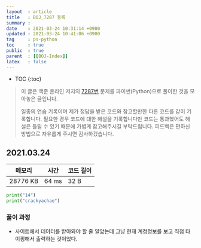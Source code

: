 ```yaml
---
layout  : article
title   : BOJ_7287 등록
summary : 
date    : 2021-03-24 10:31:14 +0900
updated : 2021-03-24 10:41:06 +0900
tag     : ps-python
toc     : true
public  : true
parent  : [[BOJ-Index]]
latex   : false
---
```

* TOC
{:toc}

>이 글은 백준 온라인 저지의 [7287번](https://www.acmicpc.net/problem/7287) 문제를 파이썬(Python)으로 풀이한 것을 모아놓은 글입니다.
>
> 일종의 연습 기록이며 제가 정답을 받은 코드와 참고할만한 다른 코드를 같이 기록합니다. 필요한 경우 코드에 대한 해설을 기록합니다만 코드는 통과했어도 해설은 틀릴 수 있기 때문에 가볍게 참고해주시길 부탁드립니다. 피드백은 편하신 방법으로 자유롭게 주시면 감사하겠습니다.

## 2021.03.24

| 메모리    | 시간  | 코드 길이 |
| --------- | ----- | --------- |
| 28776 KB  | 64 ms | 32 B      |

```python
print("14")
print("crackyachae")
```

### 풀이 과정

* 사이트에서 데이터를 받아와야 할 줄 알았는데 그냥 현재 계정정보를 보고 직접 타이핑해서 출력하는 것이었다.
